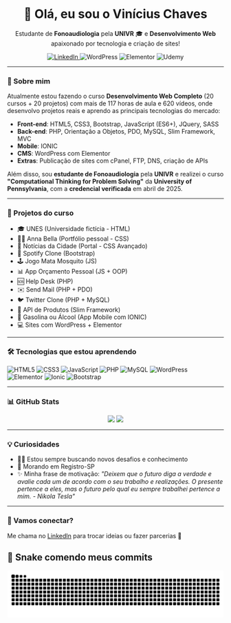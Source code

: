 <h1 align="center">👋 Olá, eu sou o Vinícius Chaves</h1>

<p align="center">
  Estudante de <strong>Fonoaudiologia</strong> pela <strong>UNIVR</strong> 🎓 e <strong>Desenvolvimento Web</strong> apaixonado por tecnologia e criação de sites!
</p>

<p align="center">
  <a href="https://www.linkedin.com/in/vin%C3%ADcius-ribeiro-chaves-06131b2a3/" target="_blank">
    <img src="https://img.shields.io/badge/LinkedIn-blue?style=for-the-badge&logo=linkedin" alt="LinkedIn" />
  </a>
  <img src="https://img.shields.io/badge/WordPress-E34F26?style=for-the-badge&logo=wordpress&logoColor=white" alt="WordPress" />
  <img src="https://img.shields.io/badge/Elementor-92003B?style=for-the-badge&logo=elementor&logoColor=white" alt="Elementor" />
  <img src="https://img.shields.io/badge/Estudando-Udemy-EC5252?style=for-the-badge&logo=udemy&logoColor=white" alt="Udemy" />
</p>

---

### 🚀 Sobre mim

Atualmente estou fazendo o curso **Desenvolvimento Web Completo** (20 cursos + 20 projetos) com mais de 117 horas de aula e 620 vídeos, onde desenvolvo projetos reais e aprendo as principais tecnologias do mercado:

- **Front-end**: HTML5, CSS3, Bootstrap, JavaScript (ES6+), JQuery, SASS
- **Back-end**: PHP, Orientação a Objetos, PDO, MySQL, Slim Framework, MVC
- **Mobile**: IONIC
- **CMS**: WordPress com Elementor
- **Extras**: Publicação de sites com cPanel, FTP, DNS, criação de APIs

Além disso, sou **estudante de Fonoaudiologia** pela **UNIVR** e realizei o curso **"Computational Thinking for Problem Solving"** da **University of Pennsylvania**, com a **credencial verificada** em abril de 2025.

---

### 💼 Projetos do curso

- 🎓 UNES (Universidade fictícia - HTML)
- 👩‍💼 Anna Bella (Portfólio pessoal - CSS)
- 📰 Notícias da Cidade (Portal - CSS Avançado)
- 📱 Spotify Clone (Bootstrap)
- 🕹️ Jogo Mata Mosquito (JS)
- 📊 App Orçamento Pessoal (JS + OOP)
- 🆘 Help Desk (PHP)
- ✉️ Send Mail (PHP + PDO)
- 🐦 Twitter Clone (PHP + MySQL)
- 🧪 API de Produtos (Slim Framework)
- 🧠 Gasolina ou Álcool (App Mobile com IONIC)
- 💻 Sites com WordPress + Elementor

---

### 🛠️ Tecnologias que estou aprendendo

![HTML5](https://img.shields.io/badge/HTML5-E34F26?style=flat&logo=html5&logoColor=white)
![CSS3](https://img.shields.io/badge/CSS3-1572B6?style=flat&logo=css3&logoColor=white)
![JavaScript](https://img.shields.io/badge/JavaScript-F7DF1E?style=flat&logo=javascript&logoColor=black)
![PHP](https://img.shields.io/badge/PHP-777BB4?style=flat&logo=php&logoColor=white)
![MySQL](https://img.shields.io/badge/MySQL-4479A1?style=flat&logo=mysql&logoColor=white)
![WordPress](https://img.shields.io/badge/WordPress-21759B?style=flat&logo=wordpress&logoColor=white)
![Elementor](https://img.shields.io/badge/Elementor-92003B?style=flat&logo=elementor&logoColor=white)
![Ionic](https://img.shields.io/badge/Ionic-3880FF?style=flat&logo=ionic&logoColor=white)
![Bootstrap](https://img.shields.io/badge/Bootstrap-563D7C?style=flat&logo=bootstrap&logoColor=white)

---

### 📊 GitHub Stats

<p align="center">
  <img height="180em" src="https://github-readme-stats.vercel.app/api?username=vinichaves&show_icons=true&theme=dracula" />
  <img height="180em" src="https://github-readme-stats.vercel.app/api/top-langs/?username=vinichaves&layout=compact&theme=dracula" />
</p>

---

### 💡 Curiosidades

- 👨‍💻 Estou sempre buscando novos desafios e conhecimento
- 📍 Morando em Registro-SP
- ✨ Minha frase de motivação: *"Deixem que o futuro diga a verdade e avalie cada um de acordo com o seu trabalho e realizações. O presente pertence a eles, mas o futuro pelo qual eu sempre trabalhei pertence a mim. - Nikola Tesla"*

---

### 🤝 Vamos conectar?

Me chama no [LinkedIn](https://www.linkedin.com/in/vin%C3%ADcius-ribeiro-chaves-06131b2a3/) para trocar ideias ou fazer parcerias 👋

## 🐍 Snake comendo meus commits

![Snake animation](https://github.com/ViniRChaves/ViniRChaves/blob/output/github-snake.svg)


